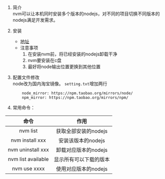 1.  简介   
    nvm可以让本机同时安装多个版本的nodejs，对不同的项目切换不同版本的nodejs满足开发需求。  
    
2.  安装  
    *  [地址](https://github.com/coreybutler/nvm-windows/releases)  
    *  注意事项
        1.  在安装nvm前，将已经安装的nodejs卸载干净  
        2.  nvm要安装在c盘
        3.  最好将node输出位置更换到其他位置
    
3.  配置文件修改  
    node改为国内淘宝镜像。 `setting.txt`增加两行
    ```text
        node_mirror: https://npm.taobao.org/mirrors/node/
        npm_mirror: https://npm.taobao.org/mirrors/npm/
    ```  
    
4.  常用命令：   

|命令|作用|
|:------:|:-----:|
|nvm list |获取全部安装的nodejs   
|nvm install  xxx|安装该版本的nodejs
|nvm uninstall  xxx|卸载对应版本的nodejs
|nvm list available|显示所有可以下载的版本
|nvm use  xxxx|使用对应版本的nodejs




